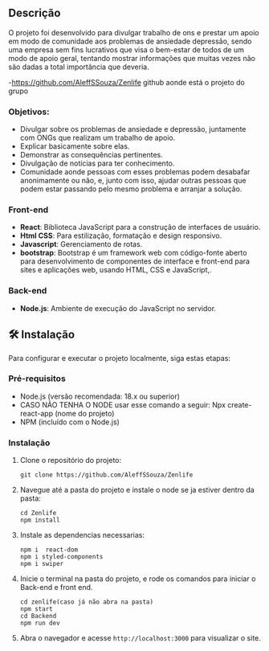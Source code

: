 ## Descrição

O projeto foi desenvolvido para divulgar trabalho de ons e prestar um apoio em modo de comunidade aos problemas de ansiedade depressão, sendo uma empresa sem fins lucrativos que visa o bem-estar de todos de um modo de apoio geral, tentando mostrar informações que muitas vezes não são dadas a total importância que deveria.

-https://github.com/AleffSSouza/Zenlife github aonde está o projeto do grupo


### Objetivos:

- Divulgar sobre os problemas de ansiedade e depressão, juntamente com ONGs que realizam um trabalho de apoio.
- Explicar basicamente sobre elas.
- Demonstrar as consequências pertinentes.
- Divulgação de notícias para ter conhecimento.
- Comunidade aonde pessoas com esses problemas podem desabafar anonimamente ou não, e, junto com isso, ajudar outras pessoas que podem estar passando pelo mesmo problema e arranjar a solução.


### Front-end

- **React**: Biblioteca JavaScript para a construção de interfaces de usuário.
- **Html CSS**: Para estilização, formatação e design responsivo.
- **Javascript**: Gerenciamento de rotas.
- **bootstrap**: Bootstrap é um framework web com código-fonte aberto para desenvolvimento de componentes de interface e front-end para sites e aplicações web, usando HTML, CSS e JavaScript,.

### Back-end

- **Node.js**: Ambiente de execução do JavaScript no servidor.

## 🛠 Instalação

Para configurar e executar o projeto localmente, siga estas etapas:

### Pré-requisitos

- Node.js (versão recomendada: 18.x ou superior)
- CASO NÃO TENHA O NODE usar esse comando a seguir: Npx create-react-app (nome do projeto)
- NPM (incluído com o Node.js)

### Instalação

1. Clone o repositório do projeto:
   ```
   git clone https://github.com/AleffSSouza/Zenlife
   ```
2. Navegue até a pasta do projeto e instale o node se ja estiver dentro da pasta:
   ```
   cd Zenlife
   npm install
   ```
3. Instale as dependencias necessarias:
   ```
   npm i  react-dom
   npm i styled-components
   npm i swiper
   ```
4. Inicie o terminal na pasta do projeto, e rode os comandos para iniciar o Back-end e front end.
   ```
   cd zenlife(caso já não abra na pasta)
   npm start
   cd Backend
   npm run dev
   ```
5. Abra o navegador e acesse `http://localhost:3000` para visualizar o site.

